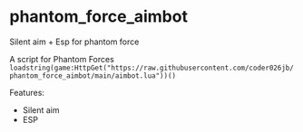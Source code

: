 # phantom_force_aimbot
Silent aim + Esp for phantom force

A script for Phantom Forces
`loadstring(game:HttpGet("https://raw.githubusercontent.com/coder026jb/phantom_force_aimbot/main/aimbot.lua"))()`

Features:

* Silent aim
* ESP
